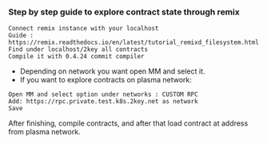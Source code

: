 ### Step by step guide to explore contract state through remix

```
Connect remix instance with your localhost
Guide : https://remix.readthedocs.io/en/latest/tutorial_remixd_filesystem.html
Find under localhost/2key all contracts
Compile it with 0.4.24 commit compiler
```

- Depending on network you want open MM and select it.
- If you want to explore contracts on plasma network:


```
Open MM and select option under networks : CUSTOM RPC
Add: https://rpc.private.test.k8s.2key.net as network
Save
```

After finishing, compile contracts, and after that load contract at address from plasma network.